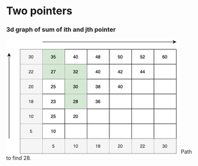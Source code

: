 # Two pointers
### 3d graph of sum of ith and jth pointer
![Leetcode graph](../resources/two_pointer.png)
Path to find 28.